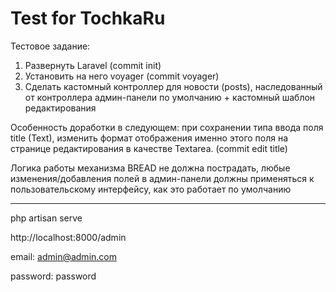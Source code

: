 # Test for TochkaRu

Тестовое задание:

1. Развернуть Laravel (commit init)
2. Установить на него voyager (commit voyager)
3. Сделать кастомный контроллер для новости (posts), наследованный от контроллера админ-панели по умолчанию + кастомный шаблон редактирования

Особенность доработки в следующем: при сохранении типа ввода поля title  (Text), изменить формат отображения именно этого поля на странице редактирования в качестве Textarea. (commit edit title)

Логика работы механизма BREAD не должна пострадать, любые изменения/добавления полей в админ-панели должны применяться к пользовательскому интерфейсу, как это работает по умолчанию

---

php artisan serve

http://localhost:8000/admin

email: admin@admin.com

password: password

